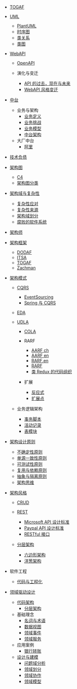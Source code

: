   - [TOGAF](/TOGAF/README.md)
    
  - [UML](/UML/README.md)
    - [PlantUML](/UML/PlantUML.md)
    - [时序图](/UML/时序图.md)
    - [类关系](/UML/类关系.md)
    - [类图](/UML/类图.md)
  - [WebAPI](/WebAPI/README.md)
    - [OpenAPI](/WebAPI/OpenAPI/README.md)
      
    - 演化与变迁
      - [API 的过去，现在与未来](/WebAPI/演化与变迁/API%20的过去，现在与未来.md)
      - [WebAPI 风格变迁](/WebAPI/演化与变迁/WebAPI%20风格变迁.md)
  - [中台](/中台/README.md)
    - 业务与架构
      - [业务定义](/中台/业务与架构/业务定义.md)
      - [业务挑战](/中台/业务与架构/业务挑战.md)
      - [业务模型](/中台/业务与架构/业务模型.md)
      - [中台架构](/中台/业务与架构/中台架构.md)
    - 大厂中台
      - [阿里](/中台/大厂中台/阿里.md)
  - [技术负债](/技术负债/README.md)
    
  - [架构图](/架构图/README.md)
    - [C4](/架构图/C4.md)
    - [架构图分类](/架构图/架构图分类.md)
  - [架构域与复杂性](/架构域与复杂性/README.md)
    - [复杂性应对](/架构域与复杂性/复杂性应对.md)
    - [复杂性来源](/架构域与复杂性/复杂性来源.md)
    - [架构域划分](/架构域与复杂性/架构域划分.md)
    - [腐败的软件系统](/架构域与复杂性/腐败的软件系统.md)
  - [架构师](/架构师/README.md)
    
  - [架构框架](/架构框架/README.md)
    - [DODAF](/架构框架/DODAF.md)
    - [ITSA](/架构框架/ITSA.md)
    - [TOGAF](/架构框架/TOGAF.md)
    - [Zachman](/架构框架/Zachman.md)
  - [架构模式](/架构模式/README.md)
    - [CQRS](/架构模式/CQRS/README.md)
      - [EventSourcing](/架构模式/CQRS/EventSourcing.md)
      - [Spring 与 CQRS](/架构模式/CQRS/Spring%20与%20CQRS.md)
    - [EDA](/架构模式/EDA/README.md)
      
    - [UDLA](/架构模式/UDLA/README.md)
      - [COLA](/架构模式/UDLA/COLA/README.md)
        
      - RARF
        - [AARF ch](/架构模式/UDLA/RARF/AARF-ch.md)
        - [AARF en](/架构模式/UDLA/RARF/AARF-en.md)
        - [RARF.en](/架构模式/UDLA/RARF/RARF.en.md)
        - [RARF](/架构模式/UDLA/RARF/RARF.md)
        - [类 Redux 的代码组织](/架构模式/UDLA/RARF/类%20Redux%20的代码组织.md)
      - 扩展
        - [反应式](/架构模式/UDLA/扩展/反应式.md)
        - [扩展点](/架构模式/UDLA/扩展/扩展点.md)
    - 业务逻辑架构
      - [事务脚本](/架构模式/业务逻辑架构/事务脚本.md)
      - [活动记录](/架构模式/业务逻辑架构/活动记录.md)
      - [表模块](/架构模式/业务逻辑架构/表模块.md)
  - [架构设计原则](/架构设计原则/README.md)
    - [不确定性原则](/架构设计原则/不确定性原则.md)
    - [单源一致性原则](/架构设计原则/单源一致性原则.md)
    - [可测试性原则](/架构设计原则/可测试性原则.md)
    - [复用与依赖原则](/架构设计原则/复用与依赖原则.md)
    - [抽象与隔离原则](/架构设计原则/抽象与隔离原则.md)
    - [架构思维](/架构设计原则/架构思维.md)
  - [架构风格](/架构风格/README.md)
    - [CRUD](/架构风格/CRUD/README.md)
      
    - [REST](/架构风格/REST/README.md)
      - [Microsoft API 设计标准](/架构风格/REST/Microsoft%20API%20设计标准.md)
      - [Paypal API 设计标准](/架构风格/REST/Paypal%20API%20设计标准.md)
      - [RESTful 接口](/架构风格/REST/RESTful%20接口.md)
    - [分层架构](/架构风格/分层架构/README.md)
      - [六边形架构](/架构风格/分层架构/六边形架构.md)
      - [洋葱架构](/架构风格/分层架构/洋葱架构.md)
  - 软件工程
    - [代码与工程化](/软件工程/代码与工程化.md)
  - [领域驱动设计](/领域驱动设计/README.md)
    - [代码架构](/领域驱动设计/代码架构/README.md)
      - [分层架构](/领域驱动设计/代码架构/分层架构.md)
    - 基础理念
      - [名词与术语](/领域驱动设计/基础理念/名词与术语.md)
      - [数据视图](/领域驱动设计/基础理念/数据视图.md)
      - [领域事件](/领域驱动设计/基础理念/领域事件.md)
      - [领域服务](/领域驱动设计/基础理念/领域服务.md)
    - 应用案例
      - [银行转账](/领域驱动设计/应用案例/银行转账.md)
    - [设计与建模](/领域驱动设计/设计与建模/README.md)
      - [问题域分析](/领域驱动设计/设计与建模/问题域分析.md)
      - [领域划分](/领域驱动设计/设计与建模/领域划分.md)
      - [领域协作](/领域驱动设计/设计与建模/领域协作.md)
      - [领域模型](/领域驱动设计/设计与建模/领域模型.md)